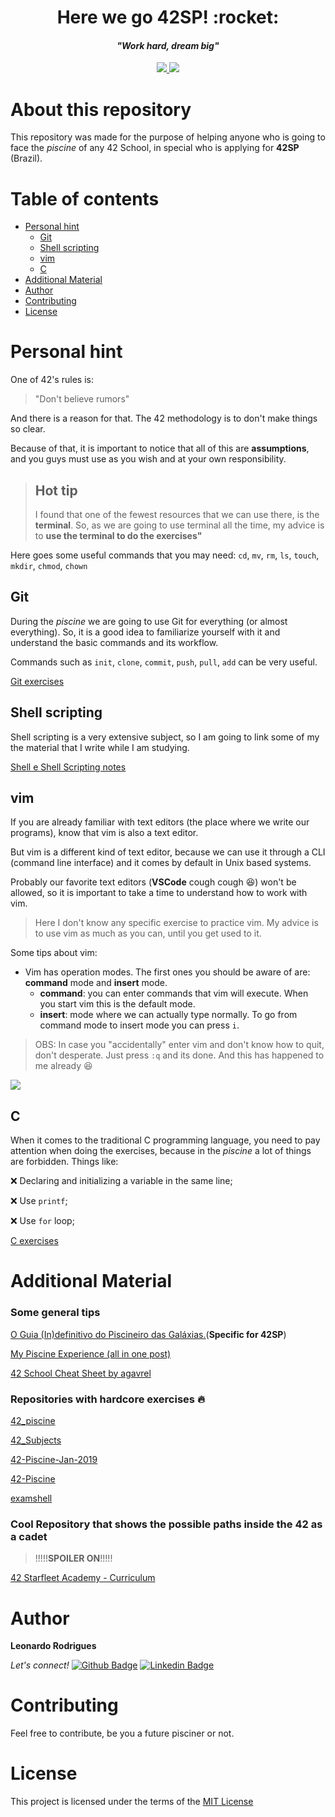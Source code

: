 

<h1 align="center">Here we go 42SP! :rocket:</h1>
<h4 align="center"><i>"Work hard, dream big"</i></h4>


<p align="center">
    <a href="https://github.com/leeorf">
      <img src="https://img.shields.io/badge/-Github-000?style=flat-square&logo=Github&logoColor=white&link=https://github.com/leeorf">
    </a>
    <a href="https://www.linkedin.com/in/leonardorodriguesf/">
      <img src="https://img.shields.io/badge/-LinkedIn-blue?style=flat-square&logo=Linkedin&logoColor=white&link=https://www.linkedin.com/in/leonardof/">
    </a>
</p>

# About this repository

This repository was made for the purpose of helping anyone who is going to face the *piscine* of any 42 School, in special who is applying for **42SP** (Brazil).

# Table of contents

* [Personal hint](#personal-hint)
    * [Git](#git)
    * [Shell scripting](#shell-scripting)
    * [vim](#vim)
    * [C](#c)
* [Additional Material](#additional-material)
* [Author](#author)
* [Contributing](#contributing)
* [License](#license)

# Personal hint

One of 42's rules is:

> "Don't believe rumors"

And there is a reason for that. The 42 methodology is to don't make things so clear.

Because of that, it is important to notice that all of this are **assumptions**, and you guys must use as you wish and at your own responsibility.

>## Hot tip
>I found that one of the fewest resources that we can use there, is the **terminal**. So, as we are going to use terminal all the time, my advice is to **use the terminal to do the exercises"**

Here goes some useful commands that you may need: `cd`, `mv`, `rm`, `ls`, `touch`, `mkdir`, `chmod`, `chown`

## Git

During the *piscine* we are going to use Git for everything (or almost everything). So, it is a good idea to familiarize yourself with it and understand the basic commands and its workflow.

Commands such as `init`, `clone`, `commit`, `push`, `pull`, `add` can be very useful.

[Git exercises](/git)

## Shell scripting

Shell scripting is a very extensive subject, so I am going to link some of my the material that I write while I am studying.

[Shell e Shell Scripting notes](https://www.notion.so/Shell-b8f6cdefdda749a5acdef0d2d3e03ec5) 


## vim

If you are already familiar with text editors (the place where we write our programs), know that vim is also a text editor.

But vim is a different kind of text editor, because we can use it through a CLI (command line interface) and it comes by default in Unix based systems.

Probably our favorite text editors (**VSCode** cough cough :satisfied:) won't be allowed, so it is important to take a time to understand how to work with vim.

> Here I don't know any specific exercise to practice vim. My advice is to use vim as much as you can, until you get used to it.

Some tips about vim:

- Vim has operation modes. The first ones you should be aware of are: **command** mode and **insert** mode.
	- **command**: you can enter commands that vim will execute. When you start vim this is the default mode.
	- **insert**: mode where we can actually type normally. To go from command mode to insert mode you can press `i`.

>OBS: In case you "accidentally" enter vim and don't know how to quit, don't desperate. Just press `:q` and its done. And this has happened to me already :laughing:

![](https://pics.me.me/vim-68280725.png)

## C

When it comes to the traditional C programming language, you need to pay attention when doing the exercises, because in the *piscine* a lot of things are forbidden. Things like:

:x: Declaring and initializing a variable in the same line;

:x: Use `printf`;

:x: Use `for` loop;

[C exercises](/C)

# Additional Material

### Some general tips

[O Guia (In)definitivo do Piscineiro das Galáxias.](https://medium.com/@italobalbino/o-guia-in-definitivo-do-piscineiro-das-gal%C3%A1xias-4f3a3baa6327)(**Specific for 42SP**) 

[My Piscine Experience (all in one post)](https://medium.com/@themichaelbrave/my-piscine-experience-all-in-one-post-85671e0bf307)

[42 School Cheat Sheet by agavrel](https://github.com/agavrel/42_CheatSheet)

### Repositories with hardcore exercises :fire:

[42_piscine](https://github.com/MrRobb/42_piscine)

[42_Subjects](https://github.com/Binary-Hackers/42_Subjects/tree/master/01_Piscines/C/EN)

[42-Piscine-Jan-2019](https://github.com/Manmeet2018/42-Piscine-Jan-2019)

[42-Piscine](https://github.com/Sbk3824/42-Piscine)

[examshell](https://github.com/gcamerli/examshell)

### Cool Repository that shows the possible paths inside the 42 as a cadet
> !!!!!**SPOILER ON**!!!!!

[42 Starfleet Academy - Curriculum](https://github.com/psprawka/42_Projects)




# Author

**Leonardo Rodrigues**

*Let's connect!* 
[![Github Badge](https://img.shields.io/badge/-Github-000?style=flat-square&logo=Github&logoColor=white&link=https://github.com/leeorf)](https://github.com/leeorf)
[![Linkedin Badge](https://img.shields.io/badge/-LinkedIn-blue?style=flat-square&logo=Linkedin&logoColor=white&link=https://www.linkedin.com/in/leonardof/)](https://www.linkedin.com/in/leonardorodriguesf/)


# Contributing

Feel free to contribute, be you a future pisciner or not.

# License
This project is licensed under the terms of the [MIT License](./LICENSE)
